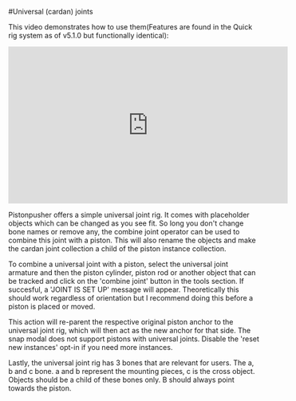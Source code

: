 #Universal (cardan) joints

This video demonstrates how to use them(Features are found in the Quick rig system as of v5.1.0 but functionally identical):  
<iframe width="560" height="315" src="https://www.youtube.com/embed/DNIz6bj-Ob8" title="YouTube video player" frameborder="0" allow="accelerometer; autoplay; clipboard-write; encrypted-media; gyroscope; picture-in-picture" allowfullscreen></iframe>  
  
Pistonpusher offers a simple universal joint rig. It comes with placeholder objects which can be changed as you see fit. So long you don't change bone names or remove any, the combine joint operator can be used to combine this joint with a piston. This will also rename the objects and make the cardan joint collection a child of the piston instance collection.  
  
To combine a universal joint with a piston, select the universal joint armature and then the piston cylinder, piston rod or another object that can be tracked and click on the 'combine joint' button in the tools section. If succesful, a 'JOINT IS SET UP' message will appear. Theoretically this should work regardless of orientation but I recommend doing this before a piston is placed or moved.  
  
This action will re-parent the respective original piston anchor to the universal joint rig, which will then act as the new anchor for that side. The snap modal does not support pistons with universal joints. Disable the 'reset new instances' opt-in if you need more instances.  
  
Lastly, the universal joint rig has 3 bones that are relevant for users. The a, b and c bone. a and b represent the mounting pieces, c is the cross object. Objects should be a child of these bones only. B should always point towards the piston. 



